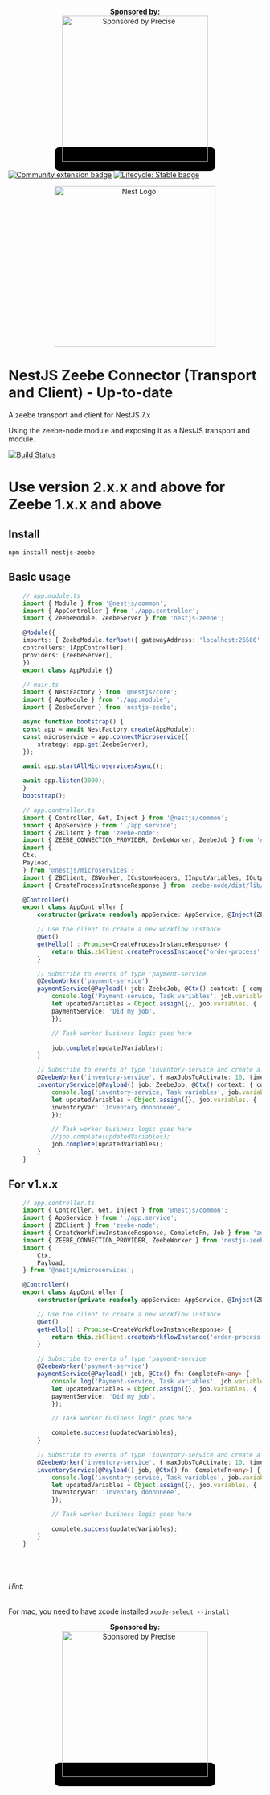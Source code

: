 <p align="center">
<b>Sponsored by:</b>
<br />
  <a href="http://precise.credit" style="background-color: black; padding: 15px; border-radius: 10px"><img src="https://precise.credit/wp-content/uploads/2021/06/precise-logo-light.png" alt="Sponsored by Precise" width="290"  /></a>
</p>

[![Community extension badge](https://img.shields.io/badge/Community%20Extension-An%20open%20source%20community%20maintained%20project-FF4700)](https://github.com/camunda-community-hub/community) [![Lifecycle: Stable badge](https://img.shields.io/badge/Lifecycle-Stable-brightgreen)](https://github.com/Camunda-Community-Hub/community/blob/main/extension-lifecycle.md#stable-)



<p align="center">
  <a href="http://nestjs.com"><img src="https://nestjs.com/img/logo_text.svg" alt="Nest Logo" width="320" /></a>
</p>

# NestJS Zeebe Connector (Transport and Client) - Up-to-date
A zeebe transport and client for NestJS 7.x

Using the zeebe-node module and exposing it as a NestJS transport and module.

<p align="center">
  
[![Build Status](https://dansh.visualstudio.com/nestjs-zeebe/_apis/build/status/camunda-community-hub.nestjs-zeebe?branchName=master)](https://dansh.visualstudio.com/nestjs-zeebe/_build/latest?definitionId=2&branchName=master)

</p>


# Use version 2.x.x and above for Zeebe 1.x.x and above

## Install
    npm install nestjs-zeebe

## Basic usage


```ts
    // app.module.ts
    import { Module } from '@nestjs/common';
    import { AppController } from './app.controller';
    import { ZeebeModule, ZeebeServer } from 'nestjs-zeebe';

    @Module({
    imports: [ ZeebeModule.forRoot({ gatewayAddress: 'localhost:26500' })],
    controllers: [AppController],
    providers: [ZeebeServer],
    })
    export class AppModule {}
```

```ts
    // main.ts
    import { NestFactory } from '@nestjs/core';
    import { AppModule } from './app.module';
    import { ZeebeServer } from 'nestjs-zeebe';

    async function bootstrap() {
    const app = await NestFactory.create(AppModule);
    const microservice = app.connectMicroservice({
        strategy: app.get(ZeebeServer),
    });

    await app.startAllMicroservicesAsync();

    await app.listen(3000);
    }
    bootstrap();

```

```ts
    // app.controller.ts
    import { Controller, Get, Inject } from '@nestjs/common';
    import { AppService } from './app.service';
    import { ZBClient } from 'zeebe-node';
    import { ZEEBE_CONNECTION_PROVIDER, ZeebeWorker, ZeebeJob } from 'nestjs-zeebe';
    import {
    Ctx,
    Payload,
    } from '@nestjs/microservices';
    import { ZBClient, ZBWorker, ICustomHeaders, IInputVariables, IOutputVariables, CompleteFn } from 'zeebe-node';
    import { CreateProcessInstanceResponse } from 'zeebe-node/dist/lib/interfaces-grpc-1.0';

    @Controller()
    export class AppController {
        constructor(private readonly appService: AppService, @Inject(ZEEBE_CONNECTION_PROVIDER) private readonly zbClient: ZBClient) {}

        // Use the client to create a new workflow instance
        @Get()
        getHello() : Promise<CreateProcessInstanceResponse> {
            return this.zbClient.createProcessInstance('order-process', { test: 1, or: 'romano'});
        }

        // Subscribe to events of type 'payment-service
        @ZeebeWorker('payment-service')
        paymentService(@Payload() job: ZeebeJob, @Ctx() context: { complete: CompleteFn<IOutputVariables>, worker: ZBWorker<IInputVariables, ICustomHeaders, IOutputVariables> }) {
            console.log('Payment-service, Task variables', job.variables);
            let updatedVariables = Object.assign({}, job.variables, {
            paymentService: 'Did my job',
            });

            // Task worker business logic goes here

            job.complete(updatedVariables);
        }

        // Subscribe to events of type 'inventory-service and create a worker with the options as passed below (zeebe-node ZBWorkerOptions)
        @ZeebeWorker('inventory-service', { maxJobsToActivate: 10, timeout: 300 })
        inventoryService(@Payload() job: ZeebeJob, @Ctx() context: { complete: CompleteFn<IOutputVariables>, worker: ZBWorker<IInputVariables, ICustomHeaders, IOutputVariables> }) {
            console.log('inventory-service, Task variables', job.variables);
            let updatedVariables = Object.assign({}, job.variables, {
            inventoryVar: 'Inventory donnnneee',
            });

            // Task worker business logic goes here
            //job.complete(updatedVariables);
            job.complete(updatedVariables);
        }
    }

```

## For v1.x.x

```ts
    // app.controller.ts
    import { Controller, Get, Inject } from '@nestjs/common';
    import { AppService } from './app.service';
    import { ZBClient } from 'zeebe-node';
    import { CreateWorkflowInstanceResponse, CompleteFn, Job } from 'zeebe-node/interfaces';
    import { ZEEBE_CONNECTION_PROVIDER, ZeebeWorker } from 'nestjs-zeebe';
    import {
        Ctx,
        Payload,
    } from '@nestjs/microservices';

    @Controller()
    export class AppController {
        constructor(private readonly appService: AppService, @Inject(ZEEBE_CONNECTION_PROVIDER) private readonly zbClient: ZBClient) {}

        // Use the client to create a new workflow instance
        @Get()
        getHello() : Promise<CreateWorkflowInstanceResponse> {
            return this.zbClient.createWorkflowInstance('order-process', { test: 1, or: 'romano'});
        }

        // Subscribe to events of type 'payment-service
        @ZeebeWorker('payment-service')
        paymentService(@Payload() job, @Ctx() fn: CompleteFn<any> {
            console.log('Payment-service, Task variables', job.variables);
            let updatedVariables = Object.assign({}, job.variables, {
            paymentService: 'Did my job',
            });

            // Task worker business logic goes here

            complete.success(updatedVariables);
        }

        // Subscribe to events of type 'inventory-service and create a worker with the options as passed below (zeebe-node ZBWorkerOptions)
        @ZeebeWorker('inventory-service', { maxJobsToActivate: 10, timeout: 300 })
        inventoryService(@Payload() job, @Ctx() fn: CompleteFn<any>) {
            console.log('inventory-service, Task variables', job.variables);
            let updatedVariables = Object.assign({}, job.variables, {
            inventoryVar: 'Inventory donnnneee',
            });

            // Task worker business logic goes here

            complete.success(updatedVariables);
        }
    }

```



<br /><br />
###### Hint:
For mac, you need to have xcode installed
```xcode-select --install```

<p align="center">
<b>Sponsored by:</b>
<br />
  <a href="http://precise.credit" style="background-color: black; padding: 15px; border-radius: 10px"><img src="https://precise.credit/wp-content/uploads/2021/06/precise-logo-light.png" alt="Sponsored by Precise" width="290"  /></a>
</p>